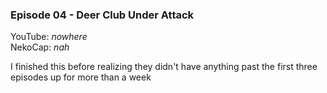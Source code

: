 ### Episode 04 - Deer Club Under Attack
YouTube: *nowhere*  
NekoCap: *nah*  

I finished this before realizing they didn't have anything past the first three episodes up for more than a week